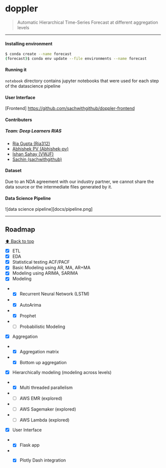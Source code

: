 # doppler

> Automatic Hierarchical Time-Series Forecast at different aggregation levels

***

#### Installing environment
```bash
$ conda create --name forecast
(forecast)$ conda env update --file environments --name forecast
```

#### Running it

`notebook` directory contains jupyter notebooks that were used for each step of the datascience pipeline

#### User Interface

[Frontend] https://github.com/sachwithgithub/doppler-frontend

#### Contributers
##### Team: Deep Learners RIAS
- [Ria Gupta (Ria312)](https://github.com/Ria312)
- [Abhishek PV (Abhishek-pv)](https://github.com/Abhishek-pv)
- [Ishan Sahay (VWJF)](https://github.com/VWJF)
- [Sachin (sachwithgithub)](https://github.com/sachwithgithub)

#### Dataset

Due to an NDA agreement with our industry partner, we cannot share the data source or the intermediate files generated by it.

#### Data Science Pipeline

![data science pipeline][docs/pipeline.png]

***

## Roadmap
[:arrow_up: Back to top](#doppler)
- [x] ETL
- [x] EDA
- [x] Statistical testing ACF/PACF
- [x] Basic Modeling using AR, MA, AR+MA
- [x] Modeling using ARIMA, SARIMA 
- [x] Modeling
- - [x] Recurrent Neural Network (LSTM)
- - [x] AutoArima
- - [x] Prophet
- - [ ] Probabilistic Modeling
- [x] Aggregation
- - [x] Aggregation matrix
- - [x] Bottom up aggregation
- [x] Hierarchically modeling (modeling across levels)
- - [x] Multi threaded parallelism
- - [ ] AWS EMR (explored)
- - [ ] AWS Sagemaker (explored)
- - [ ] AWS Lambda (explored)
- [x] User Interface 
- - [x] Flask app
- - [x] Plotly Dash integration



